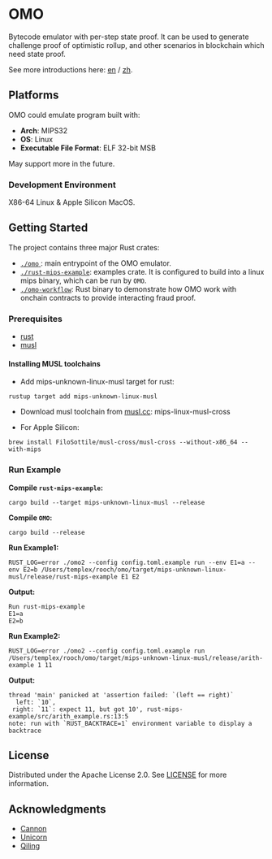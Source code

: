 # OMO

Bytecode emulator with per-step state proof.
It can be used to generate challenge proof of optimistic rollup,
and other scenarios in blockchain which need state proof.

See more introductions here: [en](docs/overview.md) / [zh](docs/ch/overview.md).

## Platforms

OMO could emulate program built with:

- **Arch**: MIPS32
- **OS**: Linux
- **Executable File Format**: ELF 32-bit MSB

May support more in the future.

### Development Environment

X86-64 Linux & Apple Silicon MacOS.

## Getting Started

The project contains three major Rust crates:

- [`./omo` ](omo): main entrypoint of the OMO emulator.
- [`./rust-mips-example`](rust-mips-example): examples crate. It is configured to build into a linux mips binary, which
  can be run by `OMO`.
- [`./omo-workflow`](omo-workflow): Rust binary to demonstrate how OMO work with onchain contracts to provide
  interacting fraud proof.

### Prerequisites

- [rust](https://rustup.rs/)
- [musl](https://musl.cc)

#### Installing MUSL toolchains

- Add mips-unknown-linux-musl target for rust:

```shell
rustup target add mips-unknown-linux-musl
```

- Download musl toolchain from [musl.cc](https://musl.cc): mips-linux-musl-cross

- For Apple Silicon:

```shell
brew install FiloSottile/musl-cross/musl-cross --without-x86_64 --with-mips
```

### Run Example

**Compile `rust-mips-example`:**

```shell
cargo build --target mips-unknown-linux-musl --release 
```

**Compile `OMO`:**

```shell
cargo build --release
```

**Run Example1:**

```shell
RUST_LOG=error ./omo2 --config config.toml.example run --env E1=a --env E2=b /Users/templex/rooch/omo/target/mips-unknown-linux-musl/release/rust-mips-example E1 E2
```

**Output:**

```
Run rust-mips-example
E1=a
E2=b
```

**Run Example2:**

```shell
RUST_LOG=error ./omo2 --config config.toml.example run /Users/templex/rooch/omo/target/mips-unknown-linux-musl/release/arith-example 1 11
```

**Output:**

```
thread 'main' panicked at 'assertion failed: `(left == right)`
  left: `10`,
 right: `11`: expect 11, but got 10', rust-mips-example/src/arith_example.rs:13:5
note: run with `RUST_BACKTRACE=1` environment variable to display a backtrace
```

## License

Distributed under the Apache License 2.0. See [LICENSE](LICENSE) for more information.

## Acknowledgments

- [Cannon](https://github.com/ethereum-optimism/cannon)
- [Unicorn](https://github.com/unicorn-engine/unicorn)
- [Qiling](https://github.com/qilingframework/qiling)
